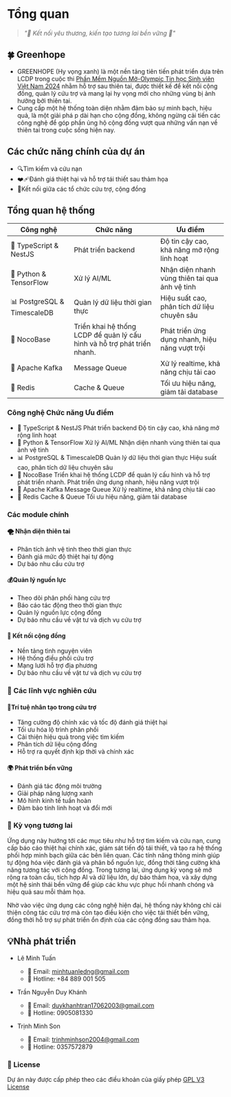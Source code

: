 # Tổng quan
> *"🤝 Kết nối yêu thương, kiến tạo tương lai bền vững 🌿"*
## 🍀 Greenhope
- GREENHOPE (Hy vọng xanh) là một nền tảng tiên tiến phát triển dựa trên LCDP trong cuộc thi [Phần Mềm Nguồn Mở-Olympic Tin học Sinh viên Việt Nam 2024](https://www.olp.vn/procon-pmmn/ph%E1%BA%A7n-m%E1%BB%81m-ngu%E1%BB%93n-m%E1%BB%9F)
 nhằm hỗ trợ sau thiên tai, được thiết kế để kết nối cộng đồng, quản lý cứu trợ và mang lại hy vọng mới cho những vùng bị ảnh hưởng bởi thiên tai.
- Cung cấp một hệ thống toàn diện nhằm đảm bảo sự minh bạch, hiệu quả, là một giải phá p dài hạn cho cộng đồng, không ngừng cải tiến các công nghệ để góp phần ủng hộ cộng đồng vượt qua những vấn nạn về thiên tai trong cuộc sống hiện nay.
## Các chức năng chính của dự án
- 🔍Tìm kiếm và cứu nạn
- ❤️‍🩹Đánh giá thiệt hại và hỗ trợ tái thiết sau thảm họa
- 🫶Kết nối giữa các tổ chức cứu trợ, cộng đồng
## Tổng quan hệ thống


| Công nghệ | Chức năng | Ưu điểm |
|-----------|-----------|----------|
| 📱 TypeScript & NestJS | Phát triển backend | Độ tin cậy cao, khả năng mở rộng linh hoạt |
| 🤖 Python & TensorFlow | Xử lý AI/ML | Nhận diện nhanh vùng thiên tai qua ảnh vệ tinh |
| 📊 PostgreSQL & TimescaleDB | Quản lý dữ liệu thời gian thực | Hiệu suất cao, phân tích dữ liệu chuyên sâu |
| 🔗 NocoBase |	Triển khai hệ thống LCDP để quản lý cấu hình và hỗ trợ phát triển nhanh. | Phát triển ứng dụng nhanh, hiệu năng vượt trội
| 📡 Apache Kafka | Message Queue | Xử lý realtime, khả năng chịu tải cao |
| 🔄 Redis | Cache & Queue | Tối ưu hiệu năng, giảm tải database |

### Công nghệ	Chức năng	Ưu điểm
- 📱 TypeScript & NestJS	Phát triển backend	Độ tin cậy cao, khả năng mở rộng linh hoạt
- 🤖 Python & TensorFlow	Xử lý AI/ML	Nhận diện nhanh vùng thiên tai qua ảnh vệ tinh
- 📊 PostgreSQL & TimescaleDB	Quản lý dữ liệu thời gian thực	Hiệu suất cao, phân tích dữ liệu chuyên sâu
- 🔗 NocoBase	Triển khai hệ thống LCDP để quản lý cấu hình và hỗ trợ phát triển nhanh.	Phát triển ứng dụng nhanh, hiệu năng vượt trội
- 📡 Apache Kafka	Message Queue	Xử lý realtime, khả năng chịu tải cao
- 🔄 Redis	Cache & Queue	Tối ưu hiệu năng, giảm tải database

### Các module chính
#### 🌪️ Nhận diện thiên tai
- Phân tích ảnh vệ tinh theo thời gian thực
- Đánh giá mức độ thiệt hại tự động
- Dự báo nhu cầu cứu trợ
#### 💰Quản lý nguồn lực
- Theo dõi phân phối hàng cứu trợ
- Báo cáo tác động theo thời gian thực
- Quản lý nguồn lực cộng đồng
- Dự báo nhu cầu về vật tư và dịch vụ cứu trợ
#### 🤝 Kết nối cộng đồng
- Nền tảng tình nguyện viên
- Hệ thống điều phối cứu trợ
- Mạng lưới hỗ trợ địa phương
- Dự báo nhu cầu về vật tư và dịch vụ cứu trợ
### 🔬 Các lĩnh vực nghiên cứu
#### 🧠Trí tuệ nhân tạo trong cứu trợ
- Tăng cường độ chính xác và tốc độ đánh giá thiệt hại
- Tối ưu hóa lộ trình phân phối
- Cải thiện hiệu quả trong việc tìm kiếm
- Phân tích dữ liệu cộng đồng
- Hỗ trợ ra quyết định kịp thời và chính xác
#### 🌍 Phát triển bền vững
- Đánh giá tác động môi trường
- Giải pháp năng lượng xanh
- Mô hình kinh tế tuần hoàn
- Đảm bảo tính linh hoạt và đổi mới 
### 🌿 Kỳ vọng tương lai
Ứng dụng này hướng tới các mục tiêu như hỗ trợ tìm kiếm và cứu nạn, cung cấp báo cáo thiệt hại chính xác, giám sát tiến độ tái thiết, và tạo ra hệ thống phối hợp minh bạch giữa các bên liên quan. Các tính năng thông minh giúp tự động hóa việc đánh giá và phân bổ nguồn lực, đồng thời tăng cường khả năng tương tác với cộng đồng. Trong tương lai, ứng dụng kỳ vọng sẽ mở rộng ra toàn cầu, tích hợp AI và dữ liệu lớn, dự báo thảm họa, và xây dựng một hệ sinh thái bền vững để giúp các khu vực phục hồi nhanh chóng và hiệu quả sau mỗi thảm họa.

Nhờ vào việc ứng dụng các công nghệ hiện đại, hệ thống này không chỉ cải thiện công tác cứu trợ mà còn tạo điều kiện cho việc tái thiết bền vững, đồng thời hỗ trợ sự phát triển ổn định của các cộng đồng sau thảm họa.
## 💡Nhà phát triển
- Lê Minh Tuấn
    -  📧 Email: minhtuanledng@gmail.com
    -  📱 Hotline: +84 889 001 505

- Trần Nguyễn Duy Khánh
    -  📧 Email: duykhanhtran17062003@gmail.com
    -  📱 Hotline: 0905081330

- Trịnh Minh Son
    -  📧 Email: trinhminhson2004@gmail.com
    -  📱 Hotline: 0357572879

### 📝 License
Dự án này được cấp phép theo các điều khoản của giấy phép [GPL V3 License](https://github.com/olp-dtu-2024/DTU-GreenHope/blob/main/LICENCE)



